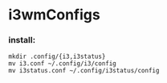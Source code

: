 # i3wmConfigs
### install:
```
mkdir .config/{i3,i3status}
mv i3.conf ~/.config/i3/config
mv i3status.conf ~/.config/i3status/config
```
